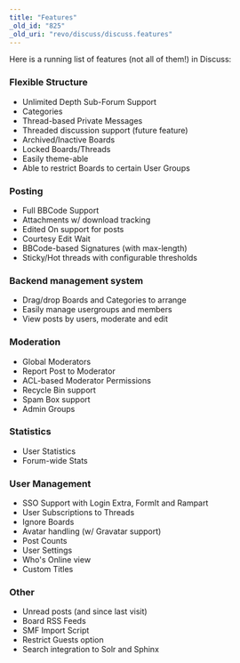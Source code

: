 ```yaml
---
title: "Features"
_old_id: "825"
_old_uri: "revo/discuss/discuss.features"
---
```


Here is a running list of features (not all of them!) in Discuss:

### Flexible Structure

- Unlimited Depth Sub-Forum Support
- Categories
- Thread-based Private Messages
- Threaded discussion support (future feature)
- Archived/Inactive Boards
- Locked Boards/Threads
- Easily theme-able
- Able to restrict Boards to certain User Groups

### Posting

- Full BBCode Support
- Attachments w/ download tracking
- Edited On support for posts
- Courtesy Edit Wait
- BBCode-based Signatures (with max-length)
- Sticky/Hot threads with configurable thresholds

### Backend management system

- Drag/drop Boards and Categories to arrange
- Easily manage usergroups and members
- View posts by users, moderate and edit

### Moderation

- Global Moderators
- Report Post to Moderator
- ACL-based Moderator Permissions
- Recycle Bin support
- Spam Box support
- Admin Groups

### Statistics

- User Statistics
- Forum-wide Stats

### User Management

- SSO Support with Login Extra, FormIt and Rampart
- User Subscriptions to Threads
- Ignore Boards
- Avatar handling (w/ Gravatar support)
- Post Counts
- User Settings
- Who's Online view
- Custom Titles

### Other

- Unread posts (and since last visit)
- Board RSS Feeds
- SMF Import Script
- Restrict Guests option
- Search integration to Solr and Sphinx